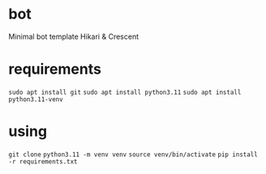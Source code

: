 # bot
Minimal bot template Hikari &amp; Crescent
# requirements
`sudo apt install git`
`sudo apt install python3.11`
`sudo apt install python3.11-venv`
# using
`git clone`
`python3.11 -m venv venv`
`source venv/bin/activate`
`pip install -r requirements.txt`
